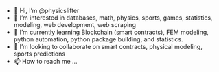 - 👋 Hi, I’m @physicslifter
- 👀 I’m interested in databases, math, physics, sports, games, statistics, modeling, web development, web scraping
- 🌱 I’m currently learning Blockchain (smart contracts), FEM modeling, python automation, python package building, and statistics.
- 💞️ I’m looking to collaborate on smart contracts, physical modeling, sports predictions
- 📫 How to reach me ...

<!---
physicslifter/physicslifter is a ✨ special ✨ repository because its `README.md` (this file) appears on your GitHub profile.
You can click the Preview link to take a look at your changes.
--->
